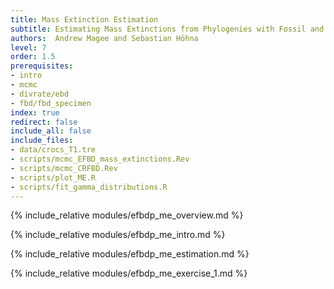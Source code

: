```yaml
---
title: Mass Extinction Estimation
subtitle: Estimating Mass Extinctions from Phylogenies with Fossil and Extant Taxa
authors:  Andrew Magee and Sebastian Höhna
level: 7
order: 1.5
prerequisites:
- intro
- mcmc
- divrate/ebd
- fbd/fbd_specimen
index: true
redirect: false
include_all: false
include_files:
- data/crocs_T1.tre
- scripts/mcmc_EFBD_mass_extinctions.Rev
- scripts/mcmc_CRFBD.Rev
- scripts/plot_ME.R
- scripts/fit_gamma_distributions.R
---
```


{% include_relative modules/efbdp_me_overview.md %}

{% include_relative modules/efbdp_me_intro.md %}

{% include_relative modules/efbdp_me_estimation.md %}

{% include_relative modules/efbdp_me_exercise_1.md %}
